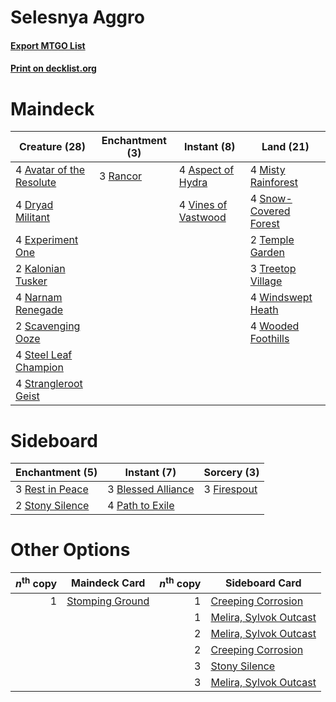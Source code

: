 # Selesnya Aggro

#### [Export MTGO List](../collection/Selesnya%20Aggro/Selesnya%20Aggro.txt)
#### [Print on decklist.org](http://decklist.org/?deckmain=4%09Aspect%20of%20Hydra%0A4%09Avatar%20of%20the%20Resolute%0A4%09Dryad%20Militant%0A4%09Experiment%20One%0A2%09Kalonian%20Tusker%0A4%09Misty%20Rainforest%0A4%09Narnam%20Renegade%0A3%09Rancor%0A2%09Scavenging%20Ooze%0A4%09Snow-Covered%20Forest%0A4%09Steel%20Leaf%20Champion%0A4%09Strangleroot%20Geist%0A2%09Temple%20Garden%0A3%09Treetop%20Village%0A4%09Vines%20of%20Vastwood%0A4%09Windswept%20Heath%0A4%09Wooded%20Foothills&deckside=3%09Blessed%20Alliance%0A3%09Firespout%0A4%09Path%20to%20Exile%0A3%09Rest%20in%20Peace%0A2%09Stony%20Silence)
# Maindeck

|                                           Creature (28)                                           |                                  Enchantment (3)                                  |                                         Instant (8)                                          |                                           Land (21)                                            |
|---------------------------------------------------------------------------------------------------|-----------------------------------------------------------------------------------|----------------------------------------------------------------------------------------------|------------------------------------------------------------------------------------------------|
|4 [Avatar of the Resolute](http://gatherer.wizards.com/Pages/Card/Details.aspx?multiverseid=394503)|3 [Rancor](http://gatherer.wizards.com/Pages/Card/Details.aspx?multiverseid=423501)|4 [Aspect of Hydra](http://gatherer.wizards.com/Pages/Card/Details.aspx?multiverseid=378489)  |4 [Misty Rainforest](http://gatherer.wizards.com/Pages/Card/Details.aspx?multiverseid=426065)   |
|4 [Dryad Militant](http://gatherer.wizards.com/Pages/Card/Details.aspx?multiverseid=289226)        |                                                                                   |4 [Vines of Vastwood](http://gatherer.wizards.com/Pages/Card/Details.aspx?multiverseid=397747)|4 [Snow-Covered Forest](http://gatherer.wizards.com/Pages/Card/Details.aspx?multiverseid=184812)|
|4 [Experiment One](http://gatherer.wizards.com/Pages/Card/Details.aspx?multiverseid=405219)        |                                                                                   |                                                                                              |2 [Temple Garden](http://gatherer.wizards.com/Pages/Card/Details.aspx?multiverseid=405112)      |
|2 [Kalonian Tusker](http://gatherer.wizards.com/Pages/Card/Details.aspx?multiverseid=370700)       |                                                                                   |                                                                                              |3 [Treetop Village](http://gatherer.wizards.com/Pages/Card/Details.aspx?multiverseid=442766)    |
|4 [Narnam Renegade](http://gatherer.wizards.com/Pages/Card/Details.aspx?multiverseid=423784)       |                                                                                   |                                                                                              |4 [Windswept Heath](http://gatherer.wizards.com/Pages/Card/Details.aspx?multiverseid=405115)    |
|2 [Scavenging Ooze](http://gatherer.wizards.com/Pages/Card/Details.aspx?multiverseid=425959)       |                                                                                   |                                                                                              |4 [Wooded Foothills](http://gatherer.wizards.com/Pages/Card/Details.aspx?multiverseid=405116)   |
|4 [Steel Leaf Champion](http://gatherer.wizards.com/Pages/Card/Details.aspx?multiverseid=443070)   |                                                                                   |                                                                                              |                                                                                                |
|4 [Strangleroot Geist](http://gatherer.wizards.com/Pages/Card/Details.aspx?multiverseid=262671)    |                                                                                   |                                                                                              |                                                                                                |


# Sideboard

|                                     Enchantment (5)                                      |                                         Instant (7)                                         |                                     Sorcery (3)                                      |
|------------------------------------------------------------------------------------------|---------------------------------------------------------------------------------------------|--------------------------------------------------------------------------------------|
|3 [Rest in Peace](http://gatherer.wizards.com/Pages/Card/Details.aspx?multiverseid=442021)|3 [Blessed Alliance](http://gatherer.wizards.com/Pages/Card/Details.aspx?multiverseid=414302)|3 [Firespout](http://gatherer.wizards.com/Pages/Card/Details.aspx?multiverseid=386289)|
|2 [Stony Silence](http://gatherer.wizards.com/Pages/Card/Details.aspx?multiverseid=425850)|4 [Path to Exile](http://gatherer.wizards.com/Pages/Card/Details.aspx?multiverseid=370408)   |                                                                                      |


# Other Options

|*n*<sup>th</sup> copy|                                      Maindeck Card                                       |*n*<sup>th</sup> copy|                                         Sideboard Card                                          |
|--------------------:|------------------------------------------------------------------------------------------|--------------------:|-------------------------------------------------------------------------------------------------|
|                    1|[Stomping Ground](http://gatherer.wizards.com/Pages/Card/Details.aspx?multiverseid=405110)|                    1|[Creeping Corrosion](http://gatherer.wizards.com/Pages/Card/Details.aspx?multiverseid=214029)    |
|                     |                                                                                          |                    1|[Melira, Sylvok Outcast](http://gatherer.wizards.com/Pages/Card/Details.aspx?multiverseid=194274)|
|                     |                                                                                          |                    2|[Melira, Sylvok Outcast](http://gatherer.wizards.com/Pages/Card/Details.aspx?multiverseid=194274)|
|                     |                                                                                          |                    2|[Creeping Corrosion](http://gatherer.wizards.com/Pages/Card/Details.aspx?multiverseid=214029)    |
|                     |                                                                                          |                    3|[Stony Silence](http://gatherer.wizards.com/Pages/Card/Details.aspx?multiverseid=425850)         |
|                     |                                                                                          |                    3|[Melira, Sylvok Outcast](http://gatherer.wizards.com/Pages/Card/Details.aspx?multiverseid=194274)|

